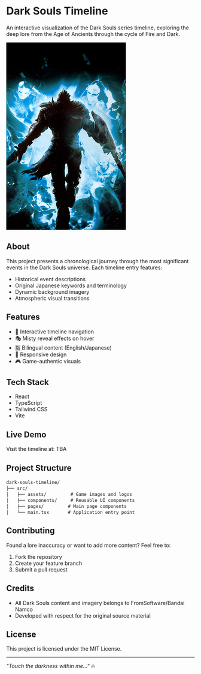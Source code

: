 # Dark Souls Timeline

An interactive visualization of the Dark Souls series timeline, exploring the deep lore from the Age of Ancients through the cycle of Fire and Dark.

![Dark Souls Timeline Preview](src/assets/ds1_cover.png)

## About

This project presents a chronological journey through the most significant events in the Dark Souls universe. Each timeline entry features:

- Historical event descriptions
- Original Japanese keywords and terminology
- Dynamic background imagery
- Atmospheric visual transitions

## Features

- 📜 Interactive timeline navigation
- 🎭 Misty reveal effects on hover
- 🈯 Bilingual content (English/Japanese)
- 📱 Responsive design
- 🎮 Game-authentic visuals

## Tech Stack

- React
- TypeScript
- Tailwind CSS
- Vite

## Live Demo

Visit the timeline at: TBA

## Project Structure

```
dark-souls-timeline/
├── src/
│   ├── assets/         # Game images and logos
│   ├── components/     # Reusable UI components
│   ├── pages/         # Main page components
│   └── main.tsx       # Application entry point
```

## Contributing

Found a lore inaccuracy or want to add more content? Feel free to:
1. Fork the repository
2. Create your feature branch
3. Submit a pull request

## Credits

- All Dark Souls content and imagery belongs to FromSoftware/Bandai Namco
- Developed with respect for the original source material

## License

This project is licensed under the MIT License.

---

*"Touch the darkness within me..."* 🔥